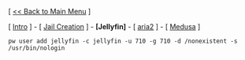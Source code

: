 [ [<< Back to Main Menu](https://github.com/seth586/guides/blob/master/README.md) ]

[ [Intro](README.md) ] - [ [Jail Creation](1_jail.md) ] - **[Jellyfin]** - [ [aria2](3_aria2.md) ] - [ [Medusa](4_medusa.md) ]

```
pw user add jellyfin -c jellyfin -u 710 -g 710 -d /nonexistent -s /usr/bin/nologin
```
